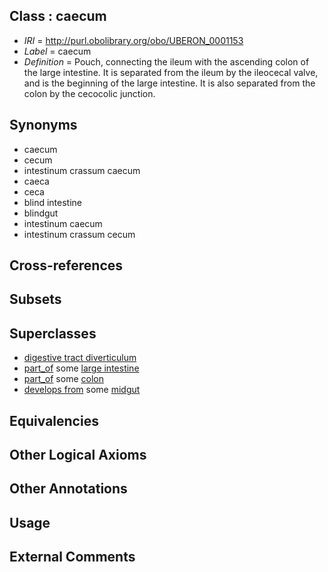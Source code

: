 
## Class : caecum

 * *IRI* = http://purl.obolibrary.org/obo/UBERON_0001153
 * *Label* = caecum
 * *Definition* = Pouch, connecting the ileum with the ascending colon of the large intestine. It is separated from the ileum by the ileocecal valve, and is the beginning of the large intestine. It is also separated from the colon by the cecocolic junction.

## Synonyms

 * caecum
 * cecum
 * intestinum crassum caecum
 * caeca
 * ceca
 * blind intestine
 * blindgut
 * intestinum caecum
 * intestinum crassum cecum

## Cross-references


## Subsets


## Superclasses

 * [digestive tract diverticulum](../../UBERON/54/UBERON_0009854.md)
 * [part_of](../../BFO/50/BFO_0000050.md) some [large intestine](../../UBERON/59/UBERON_0000059.md)
 * [part_of](../../BFO/50/BFO_0000050.md) some [colon](../../UBERON/55/UBERON_0001155.md)
 * [develops from](../../RO/02/RO_0002202.md) some [midgut](../../UBERON/45/UBERON_0001045.md)

## Equivalencies


## Other Logical Axioms


## Other Annotations


## Usage


## External Comments

